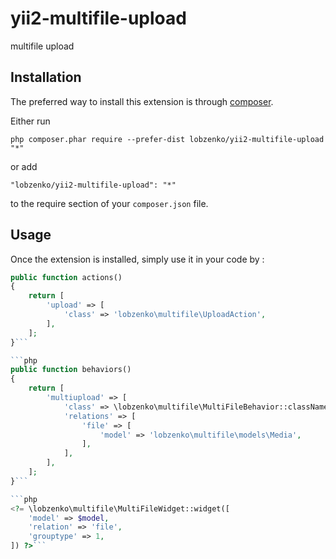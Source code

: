 yii2-multifile-upload
=====================
multifile upload

Installation
------------

The preferred way to install this extension is through [composer](http://getcomposer.org/download/).

Either run

```
php composer.phar require --prefer-dist lobzenko/yii2-multifile-upload "*"
```

or add

```
"lobzenko/yii2-multifile-upload": "*"
```

to the require section of your `composer.json` file.


Usage
-----

Once the extension is installed, simply use it in your code by  :

```php
public function actions()
{
    return [
        'upload' => [
            'class' => 'lobzenko\multifile\UploadAction',
        ],
    ];
}```

```php
public function behaviors()
{
    return [
        'multiupload' => [
            'class' => \lobzenko\multifile\MultiFileBehavior::className(),
            'relations' => [
                'file' => [
                    'model' => 'lobzenko\multifile\models\Media',
                ],
            ],
        ],
    ];
}```

```php
<?= \lobzenko\multifile\MultiFileWidget::widget([
    'model' => $model,
    'relation' => 'file',
    'grouptype' => 1,
]) ?>```
